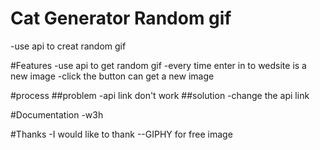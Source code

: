 # Cat Generator Random gif

-use api to creat random gif

#Features
-use api to get random gif
-every time enter in to wedsite is a new image
-click the button can get a new image

#process
##problem
-api link don't work
##solution
-change the api link

#Documentation
-w3h

#Thanks
-I would like to thank
--GIPHY for free image

